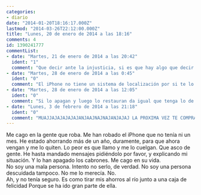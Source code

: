 ```yaml
---
categories:
- diario
date: "2014-01-20T18:16:17.000Z"
lastmod: "2014-03-26T22:12:00.000Z"
title: "Lunes, 20 de enero de 2014 a las 18:16"
comments: 4
id: 1390241777
commentList:
- date: "Martes, 21 de enero de 2014 a las 20:42"
  ident: "1"
  comment: "Que decir ante la injusticia, si es que hay algo que decir.  \nKarma?  \nOportunidad de superarte?  \n  \nNada, realmente no hay nada que decir. Alguien normal y corriente diría \"a joderse\". Porque desgraciadamente es lo que toca en la vida."
- date: "Martes, 28 de enero de 2014 a las 0:45"
  ident: "0"
  comment: "El iPhone no tiene un sistema de localización por si te lo roban???? tienes apuntado el \"num de serie\"? Has hablado con tu tienda de telfs?"
- date: "Martes, 28 de enero de 2014 a las 12:05"
  ident: "0"
  comment: "Si lo apagan y luego lo restauran da igual que tenga lo de Buscar mi iPhone... no lo podrá recuperar. Si denuncias el robo pueden bloquear el IMEI, y por lo menos no podrán utilizarlo."
- date: "Lunes, 3 de febrero de 2014 a las 21:18"
  ident: "0"
  comment: "MUAJJAJAJAJAJAJANJAAJNAJNAJANJAJAJ LA PROXIMA VEZ TE COMPRAS UN ALCATEL, necio"
---
```


Me cago en la gente que roba. Me han robado el iPhone que no tenía ni un mes. He estado ahorrando más de un año, duramente, para que ahora vengan y me lo quiten. Lo peor es que llamo y me lo cuelgan. Que asco de gente. He hasta mandado mensajes pidiéndolo por favor, y explicando mi situación. Y lo han apagado los cabrones. Me cago en su vida.  
No soy una mala persona. Intento no serlo, de verdad. No soy una persona descuidada tampoco. No me lo merecía. No.   
Ah, y no tenía seguro. Es como tirar mis ahorros al río junto a una caja de felicidad Porque se ha ido gran parte de ella.
